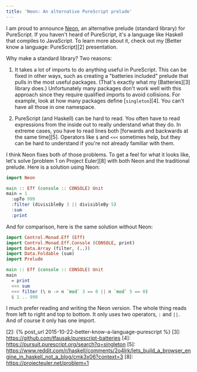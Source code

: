 ```yaml
---
title: 'Neon: An alternative PureScript prelude'
---
```


I am proud to announce [Neon][1], an alternative prelude (standard library) for
PureScript. If you haven't heard of PureScript, it's a language like Haskell
that compiles to JavaScript. To learn more about it, check out my [Better know
a language: PureScript][2] presentation.

Why make a standard library? Two reasons:

1.  It takes a lot of imports to do anything useful in PureScript. This can be
    fixed in other ways, such as creating a "batteries included" prelude that
    pulls in the most useful packages. (That's exactly what my [Batteries][3]
    library does.) Unfortunately many packages don't work well with this
    approach since they require qualified imports to avoid collisions. For
    example, look at how many packages define [`singleton`][4]. You can't have
    all those in one namespace.

2.  PureScript (and Haskell) can be hard to read. You often have to read
    expressions from the inside out to really understand what they do. In
    extreme cases, you have to read lines both [forwards and backwards at the
    same time][5]. Operators like `$` and `<<<` sometimes help, but
    they can be hard to understand if you're not already familiar with them.

I think Neon fixes both of those problems. To get a feel for what it looks
like, let's solve [problem 1 on Project Euler][8] with both Neon and the
traditional prelude. Here is a solution using Neon:

``` haskell
import Neon

main :: Eff (console :: CONSOLE) Unit
main = 1
  :upTo 999
  :filter (divisibleBy 3 || divisibleBy 5)
  :sum
  :print
```

And for comparison, here is the same solution without Neon:

``` haskell
import Control.Monad.Eff (Eff)
import Control.Monad.Eff.Console (CONSOLE, print)
import Data.Array (filter, (..))
import Data.Foldable (sum)
import Prelude

main :: Eff (console :: CONSOLE) Unit
main
  = print
  <<< sum
  <<< filter (\ n -> n `mod` 3 == 0 || n `mod` 5 == 0)
  $ 1 .. 999
```

I much prefer reading and writing the Neon version. The whole thing reads from
left to right and top to bottom. It only uses two operators, `:` and `||`. And
of course it only has one import.

[1]: https://github.com/tfausak/purescript-neon
[2]: {% post_url 2015-10-22-better-know-a-language-purescript %}
[3]: https://github.com/tfausak/purescript-batteries
[4]: https://pursuit.purescript.org/search?q=singleton
[5]: https://www.reddit.com/r/haskell/comments/2o4lrk/lets_build_a_browser_engine_in_haskell_not_a_blog/cmk3x06?context=3
[8]: https://projecteuler.net/problem=1
